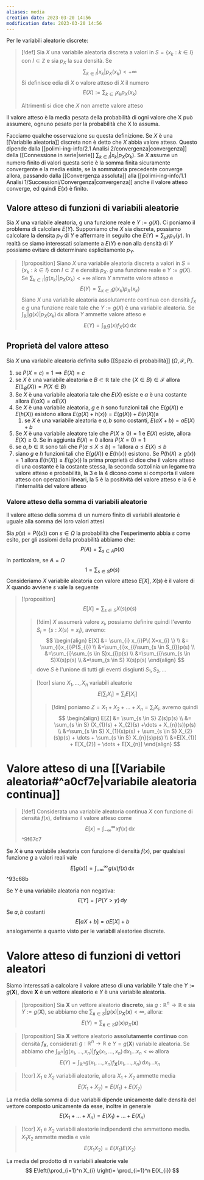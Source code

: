 ```yaml
---
aliases: media
creation date: 2023-03-20 14:56
modification date: 2023-03-20 14:56
---
```


Per le variabili aleatorie discrete:
>[!def]
>Sia $X$ una variabile aleatoria discreta a valori in $S = \left\{ x_{k} : k \in I \right\}$ con $I \subset \mathbb{Z}$ e sia $p_{X}$ la sua densità. Se
> $$
> \sum_{k \in I} |x_{k}|p_{X}(x_{k}) < +\infty
>$$
>Si definisce edia di $X$ o valore atteso di $X$ il numero
> $$
>E(X) := \sum_{k \in I} x_{k}p_{X}(x_{k})
>$$
>
>Altrimenti si dice che $X$ non amette valore atteso

Il valore atteso è la media pesata della probabilità di ogni valore che X può assumere, ognuno pesato per la probabilità che X lo assuma.

Facciamo qualche osservazione su questa definizione. Se $X$ è una [[Variabile aleatoria]] discreta non è detto che $X$ abbia valore atteso. Questo dipende dalla [[polimi-ing-info/2.1 Analisi 2/convergenza|convergenza]] della [[Connessione in serie|serie]] $\sum_{k \in I} |x_{k}|p_{X}(x_{k})$.
Se $X$ assume un numero finito di valori questa serie è la somma finita sicuramente convergente e la media esiste, se la sommatoria precedente converge allora, passando dalla [[Convergenza assoluta]] alla [[polimi-ing-info/1.1 Analisi 1/Successioni/Convergenza|convergenza]] anche il valore atteso converge, ed quindi $E(x)$ è finito.


## Valore atteso di funzioni di variabili aleatorie
Sia $X$ una variabile aleatoria, g una funzione reale e $Y:= g(X)$. Ci poniamo il problema di calcolare $E(Y)$. Supponiamo che $X$ sia discreta, possiamo calcolare la densita $p_{Y}$ di $Y$ e affermare in seguito che $E(Y) = \sum_{y}yp_{Y}(y)$. In realtà se siamo interessati solamente a $E(Y)$ e non alla densità di $Y$ possiamo evitare di determinare esplicitamente $p_{Y}$.

>[!proposition]
> Siano $X$ una variabile aleatoria discreta a valori in $S = \left\{ x_{k} : k \in I \right\}$ con $I \subset \mathbb{Z}$ e densità $p_{X}$. $g$ una funzione reale e $Y :=g(X)$. Se $\sum_{k \in I}|g(x_{k})|p_{X}(x_{k}) < +\infty$ allora $Y$ ammette valore atteso e
> $$
> E(Y) = \sum_{k \in I}g(x_{k})p_{X}(x_{k})
>$$
>Siano $X$ una variabile aleatoria assolutamente continua con densità $f_{X}$ e $g$ una funzione reale tale che $Y := g(X)$ è una variabile aleatoria. Se $\int _{\mathbb{R}}  \!|g(x)|p_{X}(x_{k}) \, \mathrm{d}x$ allora $Y$ ammette valore atteso e
> $$
> E(Y) = \int _{\mathbb{R}} \!g(x)f_{X}(x) \, \mathrm{d}x 
>$$


## Proprietà del valore atteso
Sia $X$ una variabile aleatoria definita sullo [[Spazio di probabilità]] $(\Omega,\mathcal{F},P)$.
1. se $P(X=c)=1 \implies E(X)=c$ 
2. se $X$ è una variabile aleatoria e $B \subset \mathbb{R}$ tale che $\left\{ X \in B \right\} \in \mathcal{F}$ allora $E(\mathbb{1}_{B}(X)) = P(X \in B)$
3. Se $X$ è una variabile aleatoria tale che $E(X)$ esiste e $\alpha$ è una costante allora $E(\alpha X)=\alpha E(X)$
4. Se $X$ è una variabile aleatoria, $g$ e $h$ sono funzioni tali che $E(g(X))$ e $E(h(X))$ esistono allora $E(g(X)+h(x)) = E(g(X)) + E(h(X))$a
	1. se $X$ è una variabile aleatoria e $a,b$ sono costanti, $E(aX + b) = aE(X) + b$ 
5. Se $X$ è una variabile aleatore tale che $P(X \geq 0) = 1$ e $E(X)$ esiste, allora $E(X) \geq 0$. Se in aggiunta $E(X) = 0$ allora $P(X =0)=1$
6. se $a,b \in \mathbb{R}$ sono tali che $P(a \leq X \leq b) = 1$allora $a \leq E(X) \leq b$
7. siano $g$ e $h$ funzioni tali che $E(g(X))$ e $E(h(x))$ esistono. Se $P(h(X) \geq g(x)) = 1$ allora $E(h(X)) \geq E(g(x))$
la prima proprietà ci dice che il valore atteso di una costante è la costante stessa, la seconda sottolinia un legame tra valore atteso e probabilità, la 3 e la 4 dicono come si comporta il valore atteso con operazioni lineari, la 5 è la positività del valore atteso e la 6 è l'internalità del valore atteso

### Valore atteso della somma di variabili aleatorie
Il valore atteso della somma di un numero finito di variabili aleatorie è uguale alla somma dei loro valori attesi

Sia $p(s) = P(\{ s \})$ con $s \in \Omega$ la probabilità che l'esperimento abbia $s$ come esito, per gli assiomi della probabilità abbiamo che:
$$ P(A) = \sum_{s \in A}p(s) $$
In particolare, se $A = \Omega$
$$ 1 = \sum_{s \in S} p(s) $$
Consideriamo $X$ variabile aleatoria con valore atteso $E[X]$, $X(s)$ è il valore di $X$ quando avviene $s$ vale la seguente
>[!proposition]
>$$ E[X] = \sum_{s \in S} X(s)p(s) $$
>
>>[!dim]
>>$X$ assumerà valore $x_{i}$, possiamo definire quindi l'evento $S_{i} = \{ s : X(s) = x_{i} \}$, avremo:
>>$$ \begin{align}
E[X] &= \sum_{i} x_{i}P\{ X=x_{i} \} \\
&= \sum_{i}x_{i}P(S_{i}) \\
&=\sum_{i}x_{i}\sum_{s \in S_{i}}p(s) \\
&=\sum_{i}\sum_{s \in S}x_{i}p(s) \\
&=\sum_{i}\sum_{s \in S}X(s)p(s) \\
&=\sum_{s \in S} X(s)p(s)
\end{align} $$
>dove $S$ è l'unione di tutti gli eventi disgiunti $S_{1},S_{2},\dots$
>
>>[!cor]
>>siano $X_{1},\dots,X_{n}$ variabili aleatorie
>>$$ E\left[ \sum_{i}X_{i} \right] = \sum_{i}E[X_{i}] $$
>>
>>>[!dim]
>>>poniamo $Z = X_{1} + X_{2} + \dots + X_{n} = \sum_{i} X_{i}$, avremo quindi
>>>$$ \begin{align}
E[Z] &= \sum_{s \in S} Z(s)p(s) \\
&= \sum_{s \in S} (X_{1}(s) + X_{2}(s) +\dots + X_{n}(s))p(s) \\
&=\sum_{s \in S} X_{1}(s)p(s) + \sum_{s \in S} X_{2}(s)p(s) + \dots + \sum_{s \in S} X_{n}(s)p(s) \\
&=E[X_{1}] + E[X_{2}] + \dots + E[X_{n}]
\end{align} $$





# Valore atteso di una [[Variabile aleatoria#^a0cf7e|variabile aleatoria continua]]

> [!def]
> Considerata una variabile aleatoria continua $X$ con funzione di densità $f(x)$, definiamo il valore atteso come 
> $$ E[x] = \int _{-\infty}^{\infty} \! xf(x) \, \mathrm{d}x  $$ ^9f67c7

Se $X$ è una variabile aleatoria con funzione di densità $f(x)$, per qualsiasi funzione $g$ a valori reali vale
$$ E[g(x)] = \int _{-\infty}^{\infty} \!g(x)f(x) \, \mathrm{d}x  $$ ^93c68b

Se $Y$ è una variabile aleatoria non negativa:
$$ E[Y]= \int   \! P\{ Y > y \}\, \mathrm{d}y  $$

Se $a,b$ costanti
$$ E[aX + b] = aE[X] + b $$
analogamente a quanto visto per le variabili aleatoriee discrete.


# Valore atteso di funzioni di vettori aleatori
Siamo interessati a calcolare il valore atteso di una variabile $Y$ tale che $Y := g(\mathbf{X})$, dove $\mathbf{X}$ è un vettore aleatorio e $Y$ è una variabile aleatoria.

>[!proposition]
>Sia $\mathbf{X}$ un vettore aleatorio **discreto**, sia $g : \mathbb{R}^n \to \mathbb{R}$ e sia $Y := g(\mathbf{X})$, se abbiamo che $\sum_{\mathbf{x} \in S} |g(\mathbf{x})|p_{\mathbf{X}}(\mathbf{x}) < \infty$, allora:
>$$ E(Y) =\sum_{\mathbf{x} \in S} g(\mathbf{x})p_{X}(\mathbf{x}) $$


>[!proposition]
>Sia $\mathbf{X}$ vettore aleatorio **assolutamente continuo** con densità $f_{\mathbf{X}}$, considerati $g : \mathbb{R}^n \to \mathbb{R}$ e $Y = g(\mathbf{X})$ variabile aleatoria. Se abbiamo che $\int _{\mathbb{R}^n} \!|g(x_{1},\dots,x_{n})|f_{\mathbf{X}}(x_{1},\dots,x_{n}) \, \mathrm{d}x_{1}\dots x_{n} < \infty$ allora
>$$ E(Y) =\int _{\mathbb{R}^n} \! g(x_{1},\dots,x_{n})f_{\mathbf{X}}(x_{1},\dots,x_{n})\, \mathrm{d}x_{1}\dots x_{n}  $$


>[!cor]
>$X_{1}$ e $X_{2}$ variabili aleatorie, allora $X_{1} + X_{2}$ ammette media
>$$ E(X_{1} + X_{2}) = E(X_{1}) + E(X_{2}) $$

La media della somma di due variabili dipende unicamente dalle densità del vettore composto unicamente da esse, inoltre in generale
$$ E(X_{1} + \dots + X_{n}) = E(X_{1}) + \dots + E(X_{n}) $$

>[!cor]
>$X_{1}$ e $X_{2}$ variabili aleatorie indipendenti che ammettono media. $X_{1}X_{2}$ ammette media e vale
>$$ E(X_{1}X_{2}) = E(X_{1})E(X_{2}) $$

La media del prodotto di $n$ variabili aleatorie vale
$$ E\left(\prod_{i=1}^n X_{i} \right)= \prod_{i=1}^n E(X_{i}) $$